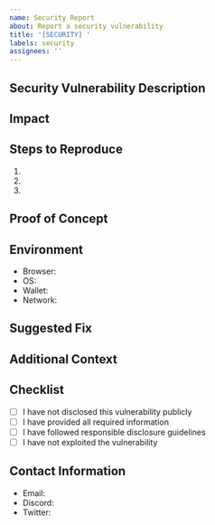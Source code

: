 ```yaml
---
name: Security Report
about: Report a security vulnerability
title: '[SECURITY] '
labels: security
assignees: ''
---
```


## Security Vulnerability Description
<!-- A clear and concise description of the security issue -->

## Impact
<!-- Describe the potential impact of this vulnerability -->

## Steps to Reproduce
1. <!-- First step -->
2. <!-- Second step -->
3. <!-- And so on... -->

## Proof of Concept
<!-- If possible, provide a proof of concept -->

## Environment
- Browser: <!-- e.g. Chrome, Firefox, Safari -->
- OS: <!-- e.g. Windows, macOS, Linux -->
- Wallet: <!-- e.g. Phantom, Solflare -->
- Network: <!-- e.g. Mainnet, Devnet -->

## Suggested Fix
<!-- If you have suggestions on how to fix the vulnerability -->

## Additional Context
<!-- Add any other context about the security issue -->

## Checklist
- [ ] I have not disclosed this vulnerability publicly
- [ ] I have provided all required information
- [ ] I have followed responsible disclosure guidelines
- [ ] I have not exploited the vulnerability

## Contact Information
<!-- Optional: Provide your contact information for follow-up -->
- Email: <!-- Your email address -->
- Discord: <!-- Your Discord username -->
- Twitter: <!-- Your Twitter handle --> 